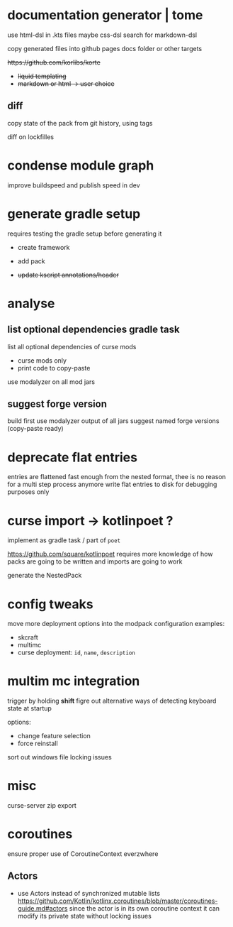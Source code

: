 # documentation generator | tome

use html-dsl in .kts files
maybe css-dsl
search for markdown-dsl

copy generated files into github pages docs folder
or other targets

<s>
https://github.com/korlibs/korte

- liquid templating
- markdown or html -> user choice
</s>

## diff

copy state of the pack from git history, using tags

diff on lockfilles

# condense module graph
improve buildspeed and publish speed in dev

# generate gradle setup

requires testing the gradle setup before generating it

- create framework
- add pack

- <s> update kscript annotations/header </s>

# analyse
## list optional dependencies gradle task

list all optional dependencies of curse mods
- curse mods only
- print code to copy-paste

use modalyzer on all mod jars

## suggest forge version

build first
use modalyzer output of all jars
suggest named forge versions (copy-paste ready)

# deprecate flat entries

entries are flattened fast enough from the nested format, thee is no reason for a multi step process anymore
write flat entries to disk for debugging purposes only

# curse import -> kotlinpoet ?

implement as gradle task / part of `poet`

https://github.com/square/kotlinpoet
requires more knowledge of how packs are going to be written
and imports are going to work

generate the NestedPack

# config tweaks

move more deployment options into the modpack configuration
examples:
 - skcraft
 - multimc
 - curse
   deployment: `id`, `name`, `description`

# multim mc integration

trigger by holding **shift**
figre out alternative ways of detecting keyboard state at startup

options:
  - change feature selection
  - force reinstall
  
  
sort out windows file locking issues

# misc

curse-server zip export

# coroutines

ensure proper use of CoroutineContext everzwhere

## Actors
- use Actors instead of synchronized mutable lists
https://github.com/Kotlin/kotlinx.coroutines/blob/master/coroutines-guide.md#actors
since the actor is in its own coroutine context it can modify its private state without locking issues
